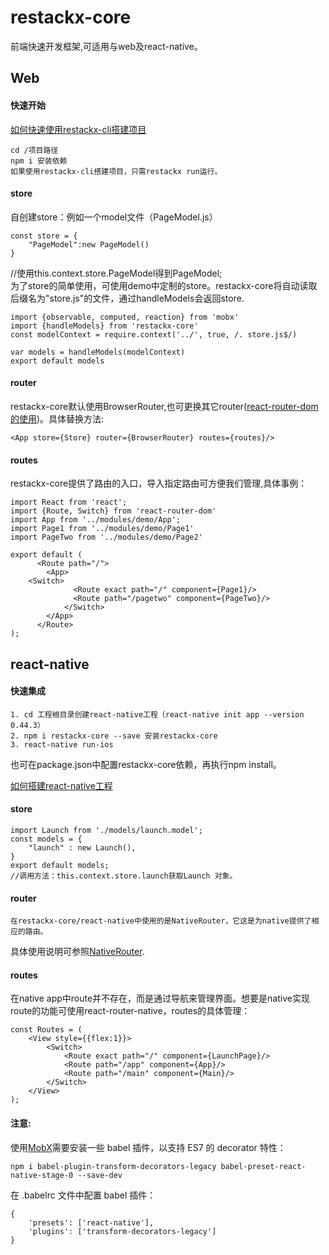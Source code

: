 # restackx-core

前端快速开发框架,可适用与web及react-native。

## Web
#### 快速开始

[如何快速使用restackx-cli搭建项目](https://github.com/PepperYan/restackx-cli)

```
cd /项目路径
npm i 安装依赖
如果使用restackx-cli搭建项目，只需restackx run运行。
``` 
#### store
自创建store：例如一个model文件（PageModel.js）
	
	const store = {
		"PageModel":new PageModel()
	}
//使用this.context.store.PageModel得到PageModel;	
为了store的简单使用，可使用demo中定制的store。restackx-core将自动读取后缀名为"store.js"的文件，通过handleModels会返回store.

	import {observable, computed, reaction} from 'mobx'
	import {handleModels} from 'restackx-core'
	const modelContext = require.context('../', true, /. store.js$/)
	
	var models = handleModels(modelContext)
	export default models

		
  			
#### router
restackx-core默认使用BrowserRouter,也可更换其它router([react-router-dom的使用](https://reacttraining.com/react-router/web/api/BrowserRouter))。具体替换方法:

	<App store={Store} router={BrowserRouter} routes={routes}/>
	
#### routes
restackx-core提供了路由的入口，导入指定路由可方便我们管理,具体事例：

	import React from 'react';
	import {Route, Switch} from 'react-router-dom'
	import App from '../modules/demo/App';
	import Page1 from '../modules/demo/Page1'
	import PageTwo from '../modules/demo/Page2'

	export default (
    	  <Route path="/">
            <App>
		<Switch>
                  <Route exact path="/" component={Page1}/>
                  <Route path="/pagetwo" component={PageTwo}/>
            	</Switch>
       	    </App>
    	  </Route>
	);



## react-native

#### 快速集成

	1. cd 工程根目录创建react-native工程（react-native init app --version 0.44.3）
	2. npm i restackx-core --save 安装restackx-core
	3. react-native run-ios
 也可在package.json中配置restackx-core依赖，再执行npm install。

[如何搭建react-native工程](https://facebook.github.io/react-native/docs/getting-started.html)

#### store

	import Launch from './models/launch.model';
	const models = {
		"launch" : new Launch(),
	}
	export default models;
	//调用方法：this.context.store.launch获取Launch 对象。
	
	
#### router
	在restackx-core/react-native中使用的是NativeRouter，它这是为native提供了相应的路由。
具体使用说明可参照[NativeRouter](https://reacttraining.com/react-router/native/api/NativeRouter).

#### routes
在native app中route并不存在，而是通过导航来管理界面。想要是native实现route的功能可使用react-router-native，routes的具体管理：
	
	const Routes = (
    	<View style={{flex:1}}>
       		<Switch>
          		<Route exact path="/" component={LaunchPage}/>
          		<Route path="/app" component={App}/>
          		<Route path="/main" component={Main}/>
       		</Switch>
    	</View>
	);


#### 注意:
使用[MobX](https://mobx.js.org/)需要安装一些 babel 插件，以支持 ES7 的 decorator 特性：

	npm i babel-plugin-transform-decorators-legacy babel-preset-react-native-stage-0 --save-dev

在 .babelrc 文件中配置 babel 插件：

				
	{
 		'presets': ['react-native'],
 		'plugins': ['transform-decorators-legacy']
	}

